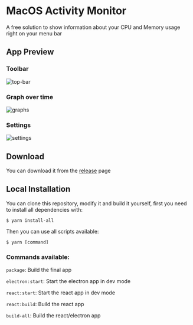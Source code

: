 # MacOS Activity Monitor

A free solution to show information about your CPU and Memory usage right on your menu bar

## App Preview

### Toolbar
![top-bar](https://user-images.githubusercontent.com/11574884/117376255-63587100-ae96-11eb-97ee-4c10588815f9.png)

### Graph over time
![graphs](https://user-images.githubusercontent.com/11574884/117376260-66536180-ae96-11eb-9aac-205125518d3d.png)


### Settings
![settings](https://user-images.githubusercontent.com/11574884/117376272-681d2500-ae96-11eb-8b99-8e03ef84984b.png)

## Download

You can download it from the [release](https://github.com/joelmora/macos-activity-monitor/releases) page


## Local Installation

You can clone this repository, modify it and build it yourself, first you need to install all dependencies with: 
```
$ yarn install-all
```

Then you can use all scripts available:
```
$ yarn [command]
```

### Commands available:

`package`: Build the final app

`electron:start`: Start the electron app in dev mode

`react:start`: Start the react app in dev mode

`react:build`: Build the react app

`build-all`: Build the react/electron app


